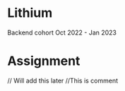 # Lithium
Backend cohort Oct 2022 - Jan 2023


# Assignment
// Will add this later
//This is comment